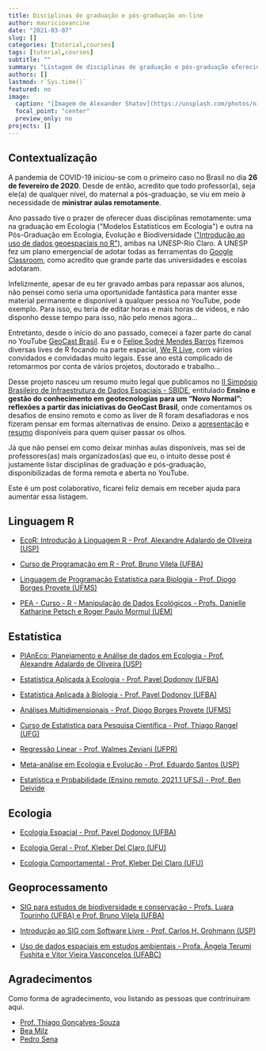 ```yaml
---
title: Disciplinas de graduação e pós-graduação on-line
author: mauriciovancine
date: "2021-03-07"
slug: []
categories: [tutorial,courses]
tags: [tutorial,courses]
subtitle: ""
summary: "Listagem de disciplinas de graduação e pós-graduação oferecidas on-line"
authors: []
lastmod: r`Sys.time()`
featured: no
image:
  caption: "[Imagem de Alexander Shatov](https://unsplash.com/photos/niUkImZcSP8)"
  focal_point: "center"
  preview_only: no
projects: []
---
```




## Contextualização

A pandemia de COVID-19 iniciou-se com o primeiro caso no Brasil no dia **26 de fevereiro de 2020**. Desde de então, acredito que todo professor(a), seja ele(a) de qualquer nível, do maternal a pós-graduação, se viu em meio à necessidade de **ministrar aulas remotamente**.

Ano passado tive o prazer de oferecer duas disciplinas remotamente: uma na graduação em Ecologia ("Modelos Estatísticos em Ecologia") e outra na Pós-Graduação em Ecologia, Evolução e Biodiversidade (["Introdução ao uso de dados geoespaciais no R"](https://mauriciovancine.github.io/pt/courses/course-geospatial-analisys-r/)), ambas na UNESP-Rio Claro. A UNESP fez um plano emergencial de adotar todas as ferramentas do [Google Classroom](https://classroom.google.com), como acredito que grande parte das universidades e escolas adotaram.

Infelizmente, apesar de eu ter gravado ambas para repassar aos alunos, não pensei como seria uma oportunidade fantástica para manter esse material permanente e disponível à qualquer pessoa no YouTube, pode exemplo. Para isso, eu teria de editar horas e mais horas de vídeos, e não disponho desse tempo para isso, não pelo menos agora...

Entretanto, desde o início do ano passado, comecei a fazer parte do canal no YouTube [GeoCast Brasil](https://www.youtube.com/channel/UCLAeX4dyujMoy4xqHvxSDpQ). Eu e o [Felipe Sodré Mendes Barros](https://felipesbarros.github.io/) fizemos diversas lives de R focando na parte espacial, [We R Live](https://mauriciovancine.github.io/pt/video/werlive/), com vários convidados e convidadas muito legais. Esse ano está complicado de retomarmos por conta de vários projetos, doutorado e trabalho... 

Desse projeto nasceu um resumo muito legal que publicamos no [II Simpósio Brasileiro de Infraestrutura de Dados Espaciais - SBIDE](https://inde.gov.br/simposio-12-anos/sbide-home.html), entitulado **Ensino e gestão do conhecimento em geotecnologias para um “Novo Normal”: reflexões a partir das iniciativas do GeoCast Brasil**, onde comentamos os desafios de ensino remoto e como as liver de R foram desafiadoras e nos fizeram pensar em formas alternativas de ensino. Deixo a [apresentação](https://mauriciovancine.github.io/slides/talk-sbide.pdf) e [resumo](https://mauriciovancine.github.io/pdf/2021-anais-sbide.pdf) disponíveis para quem quiser passar os olhos.

Já que não pensei em como deixar minhas aulas disponíveis, mas sei de professores(as) mais organizados(as) que eu, o intuito desse post é justamente listar disciplinas de graduação e pós-graduação, disponibilizadas de forma remota e aberta no YouTube. 

Este é um post colaborativo, ficarei feliz demais em receber ajuda para aumentar essa listagem.

## Linguagem R

- [EcoR: Introdução à Linguagem R - Prof. Alexandre Adalardo de Oliveira (USP)](https://youtube.com/playlist?list=PLg7_KQP14uSF8SRTbha-ezqu4lH-ATxb3)

- [Curso de Programação em R - Prof. Bruno Vilela (UFBA)](https://youtube.com/playlist?list=PL3U7PUKvYnzAZAEoFcjGLVkIML2ZGGl6t)

- [Linguagem de Programação Estatística para Biologia - Prof. Diogo Borges Provete (UFMS)](https://youtube.com/playlist?list=PLy2rjqiD2VP6p7RNCZ7lGU4j3CqjJDuWX)

- [PEA - Curso - R - Manipulação de Dados Ecológicos - Profs. Danielle Katharine Petsch e Roger Paulo Mormul (UEM)](https://www.youtube.com/playlist?list=PLukH_mmOY4zpd1B83Cuo7vhK17lhTDrw1)

## Estatística

- [PlAnEco: Planejamento e Análise de dados em Ecologia - Prof. Alexandre Adalardo de Oliveira (USP)](https://youtube.com/playlist?list=PLg7_KQP14uSGMKE9bmnVINkB4TXMdv0XO)

- [Estatística Aplicada à Ecologia - Prof. Pavel Dodonov (UFBA)](https://www.youtube.com/playlist?list=PL3U7PUKvYnzCiT8rb3Tv25R-dZo6YYzut)

- [Estatística Aplicada à Biologia - Prof. Pavel Dodonov (UFBA)](https://www.youtube.com/playlist?list=PL3U7PUKvYnzAtEU1znfx2MQTjirVVCs0Z)

- [Análises Multidimensionais - Prof. Diogo Borges Provete (UFMS)](https://www.youtube.com/playlist?list=PLy2rjqiD2VP5G6pqMo_QlWo7I3yu-uFTk)

- [Curso de Estatistica para Pesquisa Científica - Prof. Thiago Rangel (UFG)](http://estat.bio.br/)

- [Regressão Linear - Prof. Walmes Zeviani (UFPR)](https://www.youtube.com/channel/UCwVcL3wtVJNmgFZdNickiqw)

- [Meta-análise em Ecologia e Evolução -  Prof. Eduardo Santos (USP)](https://www.youtube.com/playlist?list=PL0kdakqHgSlb5wRkeqM3Vr6R9Db2LFXIt)

- [Estatística e Probabilidade (Ensino remoto, 2021.1 UFSJ) - Prof. Ben Deivide](https://www.youtube.com/playlist?list=PL-20Z1XFWKR1JGnotqkqH98I2xMrVqpv-)

## Ecologia

- [Ecologia Espacial - Prof. Pavel Dodonov (UFBA)](https://youtube.com/playlist?list=PL3U7PUKvYnzDPjJYBEzwVBqiQHcKYAiOd)

- [Ecologia Geral - Prof. Kleber Del Claro (UFU)](https://www.youtube.com/playlist?list=PL2T3g_8Bm49S-ATCZQ118JnjXjoIG_r1Z)

- [Ecologia Comportamental - Prof. Kleber Del Claro (UFU)](https://www.youtube.com/playlist?list=PL2T3g_8Bm49TbMxbXnC2u0qmO5CHPahH)

## Geoprocessamento

- [SIG para estudos de biodiversidade e conservação - Profs. Luara Tourinho (UFBA) e Prof. Bruno Vilela (UFBA)](https://youtube.com/playlist?list=PLo25BjoudnByh9PGT8JqqFtwf2M5w8CxU)

- [Introdução ao SIG com Software Livre - Prof. Carlos H. Grohmann (USP)](https://www.youtube.com/playlist?list=PL9GztlLGb7RpQbw2_W9MxVdBfDtPKSy-G)

- [Uso de dados espaciais em estudos ambientais - Profa. Ângela Terumi Fushita e Vitor Vieira Vasconcelos (UFABC)](https://youtube.com/playlist?list=PLBvhnPO-uwWKPLXm1-ZUBk2Pr-0yIOWSz)

## Agradecimentos

Como forma de agradecimento, vou listando as pessoas que contrinuíram aqui.

- [Prof. Thiago Gonçalves-Souza](https://thiagocalvesouza.wixsite.com/ecoffun)
- [Bea Milz](https://beatrizmilz.com/)
- [Pedro Sena](https://twitter.com/pedroasena)
